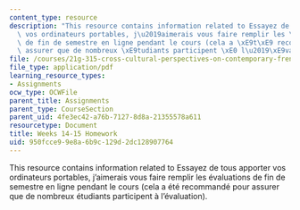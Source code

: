 ```yaml
---
content_type: resource
description: "This resource contains information related to Essayez de tous apporter\
  \ vos ordinateurs portables, j\u2019aimerais vous faire remplir les \xE9valuations\
  \ de fin de semestre en ligne pendant le cours (cela a \xE9t\xE9 recommand\xE9 pour\
  \ assurer que de nombreux \xE9tudiants participent \xE0 l\u2019\xE9valuation)."
file: /courses/21g-315-cross-cultural-perspectives-on-contemporary-french-society-fall-2011/950fcce99e8a6b9c129d2dc128907764_MIT21G_315F11_hmkwk14_15.pdf
file_type: application/pdf
learning_resource_types:
- Assignments
ocw_type: OCWFile
parent_title: Assignments
parent_type: CourseSection
parent_uid: 4fe3ec42-a76b-7127-8d8a-21355578a611
resourcetype: Document
title: Weeks 14-15 Homework
uid: 950fcce9-9e8a-6b9c-129d-2dc128907764
---
```

This resource contains information related to Essayez de tous apporter vos ordinateurs portables, j’aimerais vous faire remplir les évaluations de fin de semestre en ligne pendant le cours (cela a été recommandé pour assurer que de nombreux étudiants participent à l’évaluation).

